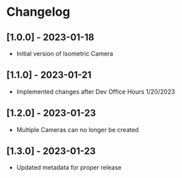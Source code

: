# Changelog

## [1.0.0] - 2023-01-18
- Initial version of Isometric Camera

## [1.1.0] - 2023-01-21
- Implemented changes after Dev Office Hours 1/20/2023

## [1.2.0] - 2023-01-23
- Multiple Cameras can no longer be created

## [1.3.0] - 2023-01-23
- Updated metadata for proper release